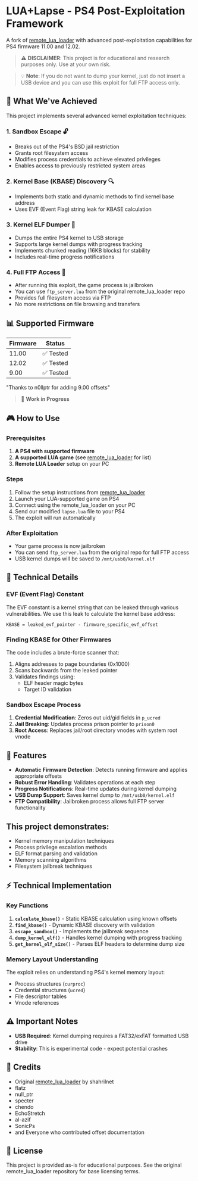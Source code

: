 # LUA+Lapse - PS4 Post-Exploitation Framework

A fork of [remote_lua_loader](https://github.com/shahrilnet/remote_lua_loader) with advanced post-exploitation capabilities for PS4 firmware 11.00 and 12.02.

> ⚠️ **DISCLAIMER**: This project is for educational and research purposes only. Use at your own risk.

> 💡 **Note**: If you do not want to dump your kernel, just do not insert a USB device and you can use this exploit for full FTP access only.

## 🎯 What We've Achieved

This project implements several advanced kernel exploitation techniques:

### 1. **Sandbox Escape** 🔓

- Breaks out of the PS4's BSD jail restriction
- Grants root filesystem access
- Modifies process credentials to achieve elevated privileges
- Enables access to previously restricted system areas

### 2. **Kernel Base (KBASE) Discovery** 🔍

- Implements both static and dynamic methods to find kernel base address
- Uses EVF (Event Flag) string leak for KBASE calculation

### 3. **Kernel ELF Dumper** 💾

- Dumps the entire PS4 kernel to USB storage
- Supports large kernel dumps with progress tracking
- Implements chunked reading (16KB blocks) for stability
- Includes real-time progress notifications

### 4. **Full FTP Access** 📁

- After running this exploit, the game process is jailbroken
- You can use `ftp_server.lua` from the original remote_lua_loader repo
- Provides full filesystem access via FTP
- No more restrictions on file browsing and transfers

## 📊 Supported Firmware

| Firmware | Status    |
| -------- | --------- |
| 11.00    | ✅ Tested |
| 12.02    | ✅ Tested |
| 9.00     |✅ Tested |

"Thanks to n0llptr for adding 9.00 offsets"

> 🚧 **Work in Progress**

## 🎮 How to Use

### Prerequisites

1. **A PS4 with supported firmware**
2. **A supported LUA game** (see [remote_lua_loader](https://github.com/shahrilnet/remote_lua_loader) for list)
3. **Remote LUA Loader** setup on your PC

### Steps

1. Follow the setup instructions from [remote_lua_loader](https://github.com/shahrilnet/remote_lua_loader)
2. Launch your LUA-supported game on PS4
3. Connect using the remote_lua_loader on your PC
4. Send our modified `lapse.lua` file to your PS4
5. The exploit will run automatically

### After Exploitation

- Your game process is now jailbroken
- You can send `ftp_server.lua` from the original repo for full FTP access
- USB kernel dumps will be saved to `/mnt/usb0/kernel.elf`

## 🔧 Technical Details

### EVF (Event Flag) Constant

The EVF constant is a kernel string that can be leaked through various vulnerabilities. We use this leak to calculate the kernel base address:

```
KBASE = leaked_evf_pointer - firmware_specific_evf_offset
```

### Finding KBASE for Other Firmwares

The code includes a brute-force scanner that:

1. Aligns addresses to page boundaries (0x1000)
2. Scans backwards from the leaked pointer
3. Validates findings using:
   - ELF header magic bytes
   - Target ID validation

### Sandbox Escape Process

1. **Credential Modification**: Zeros out uid/gid fields in `p_ucred`
2. **Jail Breaking**: Updates process prison pointer to `prison0`
3. **Root Access**: Replaces jail/root directory vnodes with system root vnode

## 🚀 Features

- **Automatic Firmware Detection**: Detects running firmware and applies appropriate offsets
- **Robust Error Handling**: Validates operations at each step
- **Progress Notifications**: Real-time updates during kernel dumping
- **USB Dump Support**: Saves kernel dump to `/mnt/usb0/kernel.elf`
- **FTP Compatibility**: Jailbroken process allows full FTP server functionality

## This project demonstrates:

- Kernel memory manipulation techniques
- Process privilege escalation methods
- ELF format parsing and validation
- Memory scanning algorithms
- Filesystem jailbreak techniques

## ⚡ Technical Implementation

### Key Functions

1. **`calculate_kbase()`** - Static KBASE calculation using known offsets
2. **`find_kbase()`** - Dynamic KBASE discovery with validation
3. **`escape_sandbox()`** - Implements the jailbreak sequence
4. **`dump_kernel_elf()`** - Handles kernel dumping with progress tracking
5. **`get_kernel_elf_size()`** - Parses ELF headers to determine dump size

### Memory Layout Understanding

The exploit relies on understanding PS4's kernel memory layout:

- Process structures (`curproc`)
- Credential structures (`ucred`)
- File descriptor tables
- Vnode references

## ⚠️ Important Notes

- **USB Required**: Kernel dumping requires a FAT32/exFAT formatted USB drive
- **Stability**: This is experimental code - expect potential crashes

## 📝 Credits

- Original [remote_lua_loader](https://github.com/shahrilnet/remote_lua_loader) by shahrilnet
- flatz
- null_ptr
- specter
- chendo
- EchoStretch
- al-azif
- SonicPs
- and Everyone who contributed offset documentation

## 📜 License

This project is provided as-is for educational purposes. See the original remote_lua_loader repository for base licensing terms.
